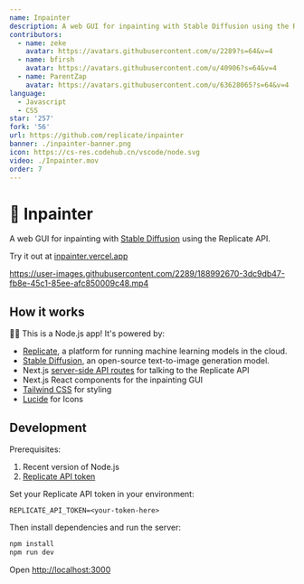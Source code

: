 ```yaml
---
name: Inpainter
description: A web GUI for inpainting with Stable Diffusion using the Replicate API.
contributors:
  - name: zeke
    avatar: https://avatars.githubusercontent.com/u/2289?s=64&v=4
  - name: bfirsh
    avatar: https://avatars.githubusercontent.com/u/40906?s=64&v=4
  - name: ParentZap
    avatar: https://avatars.githubusercontent.com/u/63628065?s=64&v=4
language:
  - Javascript
  - CSS
star: '257'
fork: '56'
url: https://github.com/replicate/inpainter
banner: ./inpainter-banner.png
icon: https://cs-res.codehub.cn/vscode/node.svg
video: ./Inpainter.mov
order: 7
---
```


# 🎨 Inpainter

A web GUI for inpainting with [Stable Diffusion](https://replicate.com/stability-ai/stable-diffusion) using the Replicate API.

Try it out at [inpainter.vercel.app](https://inpainter.vercel.app/)

https://user-images.githubusercontent.com/2289/188992670-3dc9db47-fb8e-45c1-85ee-afc850009c48.mp4

## How it works

🐢🚀 This is a Node.js app! It's powered by:

- [Replicate](https://replicate.com/), a platform for running machine learning models in the cloud.
- [Stable Diffusion](https://replicate.com/stability-ai/stable-diffusion), an open-source text-to-image generation model.
- Next.js [server-side API routes](pages/api) for talking to the Replicate API
- Next.js React components for the inpainting GUI
- [Tailwind CSS](https://tailwindcss.com/) for styling
- [Lucide](https://lucide.dev/) for Icons

## Development

Prerequisites:

1. Recent version of Node.js
2. [Replicate API token](https://replicate.com/account)


Set your Replicate API token in your environment:

```
REPLICATE_API_TOKEN=<your-token-here>
```

Then install dependencies and run the server:

```sh
npm install
npm run dev
```

Open [http://localhost:3000](http://localhost:3000)
